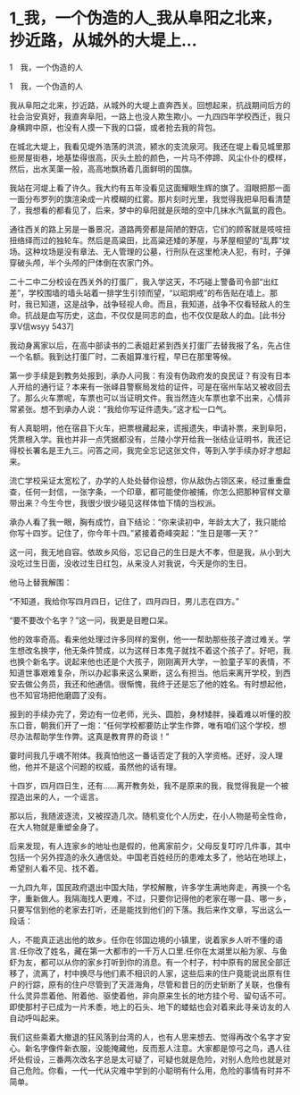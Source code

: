 # 1_我，一个伪造的人_我从阜阳之北来，抄近路，从城外的大堤上...

1　我，一个伪造的人

1　我，一个伪造的人

我从阜阳之北来，抄近路，从城外的大堤上直奔西关。回想起来，抗战期间后方的社会治安真好，我直奔阜阳，一路上也没人欺生欺小。一九四四年学校西迁，我只身横跨中原，也没有人摸一下我的口袋，或者抢去我的背包。

在城北大堤上，我看见堤外浩荡的洪流，颍水的支流泉河。我还在堤上看见城里那些房屋街巷，地基垫得很高，灰头土脸的颜色，一片马不停蹄、风尘仆仆的模样，然后，出水芙蕖一般，高高地飘扬着几面鲜明的国旗。

我站在河堤上看了许久。我大约有五年没看见这面耀眼生辉的旗了。泪眼把那一面一面分布罗列的旗渲染成一片模糊的红雾。那片刻时光里，我觉得我把阜阳看清楚了，我想看的都看见了，后来，梦中的阜阳就是灰暗的空中几抹水汽氤氲的霞色。

通往西关的路上另是一番景况，道路两旁都是简陋的野店，它们的顾客就是吱吱扭扭络绎而过的独轮车。然后是高粱田，比高粱还矮的茅屋，与茅屋相望的“乱葬”坟场。这种坟场是没有章法、无人管理的公墓，行刑队在这里枪决人犯，有时，子弹穿破头颅，半个头颅的尸体倒在农家门外。

二十二中二分校设在西关外的打蛋厂，我入学这天，不巧碰上警备司令部“出红差”，学校围墙的墙头站着一排学生引领而望，“以昭炯戒”的布告贴在墙上。那时，我已知道，这是战争，战争轻视人命。而且，我知道，战争不仅看轻敌人的生命。抗战是血写历史，这血，不仅仅是同志的血，也不仅仅是敌人的血。[此书分享V信wsyy 5437]

我动身离家以后，在高中部读书的二表姐赶紧到西关打蛋厂去替我报了名，先占住一个名额。我到达打蛋厂时，二表姐算准行程，早已在那里等候。

第一步手续是到教务处报到，承办人问我：有没有伪政府发的良民证？有没有日本人开给的通行证？本来有一张峄县警察局发给的证件，可是在宿州车站又被收回去了。那么火车票呢，车票也可以当证明文件。我当然连火车票也拿不出来，心情非常紧张。想不到承办人说：“我给你写证件遗失。”这才松一口气。

有人真聪明，他在宿县下火车，把票根藏起来，谎报遗失，申请补票，来到阜阳，凭票根入学。我也并非一点凭据都没有，兰陵小学开给我一张结业证明书，我还记得校长署名是王九三。问答之间，我完全忘记这张文件，等到入学手续办好才想起来。

流亡学校采证太宽松了，办学的人处处替你设想，你从敌伪占领区来，经过重重盘查，任何一封信，一张字条，一个印章，都可能使你被捕，你怎么把那种官样文章带出来？今生今世，我很少很少碰见这样体恤下情的当权派。

承办人看了我一眼，胸有成竹，自下结论：“你来读初中，年龄太大了，我只能给你写十四岁。记住了，你今年十四。”紧接着奇峰突起：“生日是哪一天？”

这一问，我无地自容。依故乡风俗，忘记自己的生日是大不孝，但是我，从小到大没吃过生日面，没收过生日红包，从来没人对我说，今天是你的生日。

他马上替我解围：

“不知道，我给你写四月四日，记住了，四月四日，男儿志在四方。”

“要不要改个名字？”这一问，我更是目瞪口呆。

他的效率奇高。看来他处理过许多同样的案例，他一一帮助那些孩子渡过难关。学生想改名换字，他无条件赞成，以为这样日本鬼子就找不着这个孩子了。好吧，我也换个新名字。说起来他也还是个大孩子，刚刚离开大学，一脸童子军的表情，不知道世事艰难复杂，所以办起事来这么果断，这么有担当。他后来离开学校，到西安去做公务员，我还和他通信。很惭愧，我终于还是忘了他的姓名。有时想起他，也不知官场把他磨圆了没有。

报到的手续办完了，旁边有一位老师，光头、圆脸，身材矮胖，操着难以听懂的胶东口音，朝我们开了一炮：“任何学校都要防止学生作弊，唯有咱们这个学校，想尽办法帮助学生作弊。这真是教育界的奇谈！”

霎时间我几乎魂不附体。我真怕他这一番话否定了我的入学资格。还好，没人理他，他并不是这个问题的权威，虽然他的话有理。

十四岁，四月四日生，还有……离开教务处，我不是原来的我，我觉得我是一个被捏造出来的人，一个谣言。

那以后，我随波逐流，又被捏造几次。随机变化个人历史，在小人物是苟全性命，在大人物就是重塑金身了。

后来发现，有人连家乡的地址也是假的，他离家前夕，父母反复叮咛几件事，其中包括一个另外捏造的永久通信处。中国老百姓经历的患难太多了，他站在地球上，希望别人看不见、找不着。

一九四九年，国民政府退出中国大陆，学校解散，许多学生满地奔走，再换一个名字，重新做人。我隔海找人更难，不过，只要你记得他的老家在哪一县、哪一乡，只要写信到他的老家去打听，还是能找到他们的下落。我后来作文章，写出这么一段话：

人，不能真正逃出他的故乡。任你在邻国边境的小镇里，说着家乡人听不懂的语言.任你改了姓名，藏在第一大都市的一千万人口里.任你在太湖里以船为家、与鱼虾为友，都可以从你的家乡打听到你的消息。有一个村子，村中原有的居民全部迁移了，流离了，村中换尽与他们素不相识的人家，这些后来的住户竟能说出原有住户的行踪，原有的住户尽管到了天涯海角，尽管和昔日的历史斩断了关联，也像有什么灵异祟着他、附着他、驱使着他，非向原来生长的地方挂个号、留句话不可。即使那村子已成为一片禾黍，地上的石头、地下的蝼蛄也会对着来此寻亲访友的人自动呼叫起来。

我们这些乘着大撤退的狂风落到台湾的人，也有人思来想去、觉得再改个名字才安心。新名字像件新衣服，没能掩藏他，反而惹人注意。大家都是惊弓之鸟，遇人往坏处假设，三番两次改名字总是太可疑了，可疑也就是危险，对别人危险也就是对自己危险。你看，一代一代从灾难中学到的小聪明有什么用，危险的事情有时并不简单。